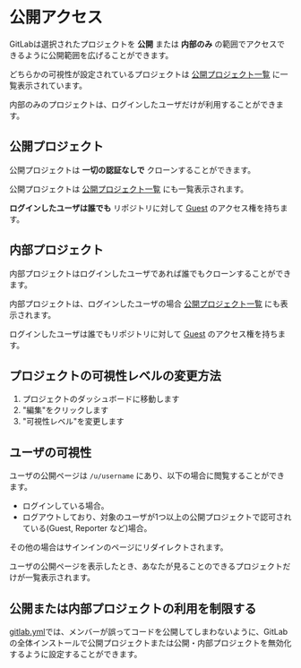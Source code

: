# 公開アクセス

GitLabは選択されたプロジェクトを **公開** または **内部のみ** の範囲でアクセスできるように公開範囲を広げることができます。

どちらかの可視性が設定されているプロジェクトは [公開プロジェクト一覧](/public) に一覧表示されています。

内部のみのプロジェクトは、ログインしたユーザだけが利用することができます。

## 公開プロジェクト

公開プロジェクトは **一切の認証なしで** クローンすることができます。

公開プロジェクトは [公開プロジェクト一覧](/public) にも一覧表示されます。

**ログインしたユーザは誰でも** リポジトリに対して [Guest](/help/permissions) のアクセス権を持ちます。

## 内部プロジェクト

内部プロジェクトはログインしたユーザであれば誰でもクローンすることができます。

内部プロジェクトは、ログインしたユーザの場合 [公開プロジェクト一覧](/public) にも表示されます。

ログインしたユーザは誰でもリポジトリに対して [Guest](/help/permissions) のアクセス権を持ちます。

## プロジェクトの可視性レベルの変更方法

1. プロジェクトのダッシュボードに移動します
1. "編集"をクリックします
1. "可視性レベル"を変更します

## ユーザの可視性

ユーザの公開ページは `/u/username` にあり、以下の場合に閲覧することができます。

- ログインしている場合。
- ログアウトしており、対象のユーザが1つ以上の公開プロジェクトで認可されている(Guest, Reporter など)場合。

その他の場合はサインインのページにリダイレクトされます。

ユーザの公開ページを表示したとき、あなたが見ることのできるプロジェクトだけが一覧表示されます。

## 公開または内部プロジェクトの利用を制限する

[gitlab.yml](https://gitlab.com/gitlab-org/gitlab-ce/blob/dbd88d453b8e6c78a423fa7e692004b1db6ea069/config/gitlab.yml.example#L64)では、メンバーが誤ってコードを公開してしまわないように、GitLabの全体インストールで公開プロジェクトまたは公開・内部プロジェクトを無効化するように設定することができます。

